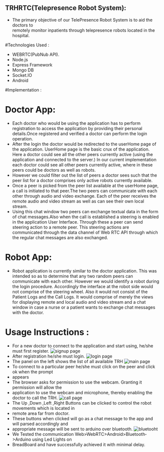 ## TRHRTC(Telepresence Robot System):
- The   primary   objective   of   our   TelePresence   Robot   System   is   to   aid   the   doctors   to  
remotely   monitor   in­patients   through   telepresence   robots   located   in   the   hospital.

#Technologies Used : 
- WEBRTC(PubNub API).
- Node.js
- Express Framework
- Mongo DB
- Socket.IO
- Android

#Implementation :
# Doctor App:
- Each doctor who would be using the application has to perform registration to access the application by providing their personal details.Once registered and verified a doctor can perform the login operation. 
- After the login the doctor would be redirected to the userHome page of the application. UserHome page is the basic crux of the application. Here a doctor could see all the other peers currently active (using the application and connected to the server.) In our current implementation each doctor could see all other peers currently active, where in these peers could be doctors as well as robots.
- However we could filter out the list of peers a doctor sees such that the peer list for a doctor comprises only active robots currently available.
- Once a peer is picked from the peer list available at the userHome page, a call is initiated to that peer.The two peers can communicate with each other through audio and video exchange. Each of the peer receives the remote audio and video stream as well as can see their own local stream.
- Using this chat window two peers can exchange textual data in the form of chat messages.Also when the call is established a steering is enabled in the application User Interface. Through these a peer can send steering action to a remote peer. This steering actions are communicated through the data channel of Web RTC API through which the regular chat messages are also exchanged.



# Robot App:
- Robot application is currently similar to the doctor application. This was intended so as to determine that any two random peers can communicate with each other. However we would identify a robot during the login procedure. Accordingly the interface at the robot side would not comprise of the steering wheel. Also it would not consist of the Patient Logs and the Call Logs. It would comprise of merely the views for displaying remote and local audio and video stream and a chat window in case a nurse or a patient wants to exchange chat messages with the doctor.


# Usage Instructions :
- For a new doctor to connect to the application and start using, he/she must first register.
 ![signup page]({{site.baseurl}}//abc.png)
-  After registration he/she must login.
  ![login page]({{site.baseurl}}//def.png)
-  The panel on the left shows the list of all available TRH
  ![main page]({{site.baseurl}}//trh.png)
-  To connect to a particular peer he/she must click on the peer and click ok when the prompt 
- appears
- The browser asks for permission to use the webcam. Granting it permission will allow the 
- application to use the webcam and microphone, thereby enabling the doctor to call the TRH.
 ![call page]({{site.baseurl}}//trh1.png)
- The Up ,Down ,Left ,Right Buttons can be clicked to control the robot movements which is located  in 
- remote area far from doctor. 
- These buttons when clicked will go as a chat message to the app and will parsed accordingly and 
- appropriate message will be sent to arduino over bluetooth.
 ![bluetooht]({{site.baseurl}}//bth.png)
- We Tested the communication Web­>WebRTC­>Android­>Bluetooth­>Arduino using Led Lights on 
- BreadBoard and have successfully achieved it with minimal delay.






